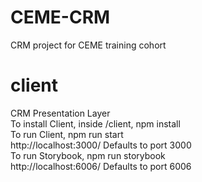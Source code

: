 # CEME-CRM

CRM project for CEME training cohort

# client

CRM Presentation Layer  
To install Client, inside /client, npm install  
To run Client, npm run start  
http://localhost:3000/ Defaults to port 3000  
To run Storybook, npm run storybook  
http://localhost:6006/ Defaults to port 6006
